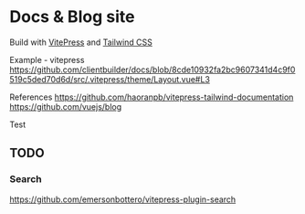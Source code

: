 # Docs & Blog site

Build with [VitePress](https://vitepress.vuejs.org) and [Tailwind CSS](https://tailwindcss.com)

Example - vitepress
https://github.com/clientbuilder/docs/blob/8cde10932fa2bc9607341d4c9f0519c5ded70d6d/src/.vitepress/theme/Layout.vue#L3

References
https://github.com/haoranpb/vitepress-tailwind-documentation
https://github.com/vuejs/blog

Test

## TODO

### Search 
https://github.com/emersonbottero/vitepress-plugin-search


